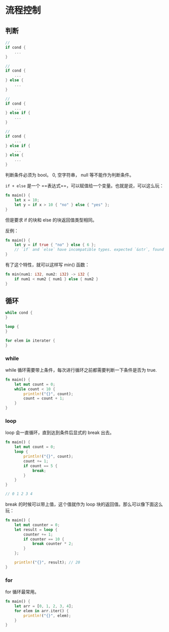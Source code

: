 # 流程控制

## 判断

```rust
//
if cond {
    ...
}

//
if cond {
    ...
} else {
    ...
}

//
if cond {
    ...
} else if {
    ...
}

//
if cond {
    ...
} else if {
    ...
} else {
    ...
}
```

判断条件必须为 bool。 0, 空字符串， null 等不能作为判断条件。

`if + else` 是一个 ==表达式==，可以赋值给一个变量。也就是说，可以这么玩：
```rust
fn main() {
    let x = 10;
    let y = if x > 10 { "no" } else { "yes" };
}
```
但是要求 if 的块和 else 的块返回值类型相同。

反例：
```rust
fn main() {
    let y = if true { "no" } else { 6 };
    // `if` and `else` have incompatible types. expected `&str`, found integerrustc(E0308)
}
```

有了这个特性，就可以这样写 min() 函数：
```rust
fn min(num1: i32, num2: i32) -> i32 {
    if num1 < num2 { num1 } else { num2 }
}
```

## 循环

```rust
while cond {
}

loop {
}

for elem in iterater {
}
```

### while
while 循环需要带上条件，每次进行循环之前都需要判断一下条件是否为 true.

```rust
fn main() {
    let mut count = 0;
    while count < 10 {
        println!("{}", count);
        count = count + 1;
    }
}
```

### loop
loop 会一直循环，直到达到条件后显式的 break 出去。

```rust
fn main() {
    let mut count = 0;
    loop {
        println!("{}", count);
        count += 1;
        if count == 5 {
            break;
        }
    }
}

// 0 1 2 3 4
```

break 的时候可以带上值，这个值就作为 loop 块的返回值。那么可以像下面这么玩：

```rust
fn main() {
    let mut counter = 0;
    let result = loop {
        counter += 1;
        if counter == 10 {
            break counter * 2;
        }
    };

    println!("{}", result); // 20
}
```

### for

for 循环最常用。

```rust
fn main() {
    let arr = [0, 1, 2, 3, 4];
    for elem in arr.iter() {
        println!("{}", elem);
    }
}
```
